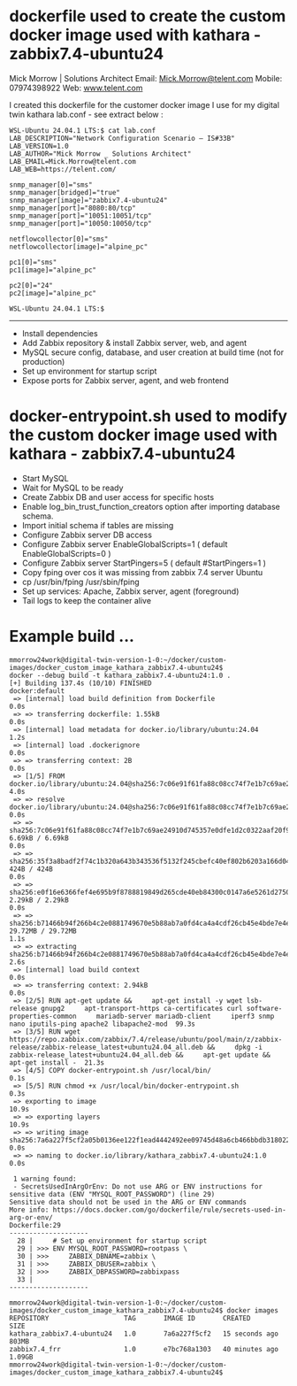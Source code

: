 # dockerfile used to create the custom docker image used with kathara - zabbix7.4-ubuntu24

Mick Morrow  | Solutions Architect
Email: Mick.Morrow@telent.com
Mobile: 07974398922
Web: www.telent.com

I created this dockerfile for the customer docker image I use for my digital twin kathara lab.conf - see extract below :

```
WSL-Ubuntu 24.04.1 LTS:$ cat lab.conf
LAB_DESCRIPTION="Network Configuration Scenario – IS#33B"
LAB_VERSION=1.0
LAB_AUTHOR="Mick Morrow _ Solutions Architect"
LAB_EMAIL=Mick.Morrow@telent.com
LAB_WEB=https://telent.com/

snmp_manager[0]="sms"
snmp_manager[bridged]="true"
snmp_manager[image]="zabbix7.4-ubuntu24"
snmp_manager[port]="8080:80/tcp"
snmp_manager[port]="10051:10051/tcp"
snmp_manager[port]="10050:10050/tcp"

netflowcollector[0]="sms"
netflowcollector[image]="alpine_pc"

pc1[0]="sms"
pc1[image]="alpine_pc"

pc2[0]="24"
pc2[image]="alpine_pc"

WSL-Ubuntu 24.04.1 LTS:$
```

***

* Install dependencies
* Add Zabbix repository & install Zabbix server, web, and agent
* MySQL secure config, database, and user creation at build time (not for production)
* Set up environment for startup script
* Expose ports for Zabbix server, agent, and web frontend

# docker-entrypoint.sh used to modify the custom docker image used with kathara - zabbix7.4-ubuntu24

* Start MySQL
* Wait for MySQL to be ready
* Create Zabbix DB and user access for specific hosts
* Enable log_bin_trust_function_creators option after importing database schema.
* Import initial schema if tables are missing
* Configure Zabbix server DB access
* Configure Zabbix server EnableGlobalScripts=1 ( default EnableGlobalScripts=0 ) 
* Configure Zabbix server StartPingers=5 ( default #StartPingers=1 ) 
* Copy fping over cos it was missing from zabbix 7.4 server Ubuntu
* cp /usr/bin/fping /usr/sbin/fping
* Set up services: Apache, Zabbix server, agent (foreground)
* Tail logs to keep the container alive

# Example build ...

```
mmorrow24work@digital-twin-version-1-0:~/docker/custom-images/docker_custom_image_kathara_zabbix7.4-ubuntu24$
docker --debug build -t kathara_zabbix7.4-ubuntu24:1.0 . 
[+] Building 137.4s (10/10) FINISHED                                                                                                                                                                                                      docker:default
 => [internal] load build definition from Dockerfile                                                                                                                                                                                                0.0s
 => => transferring dockerfile: 1.55kB                                                                                                                                                                                                              0.0s
 => [internal] load metadata for docker.io/library/ubuntu:24.04                                                                                                                                                                                     1.2s
 => [internal] load .dockerignore                                                                                                                                                                                                                   0.0s
 => => transferring context: 2B                                                                                                                                                                                                                     0.0s
 => [1/5] FROM docker.io/library/ubuntu:24.04@sha256:7c06e91f61fa88c08cc74f7e1b7c69ae24910d745357e0dfe1d2c0322aaf20f9                                                                                                                               4.0s
 => => resolve docker.io/library/ubuntu:24.04@sha256:7c06e91f61fa88c08cc74f7e1b7c69ae24910d745357e0dfe1d2c0322aaf20f9                                                                                                                               0.0s
 => => sha256:7c06e91f61fa88c08cc74f7e1b7c69ae24910d745357e0dfe1d2c0322aaf20f9 6.69kB / 6.69kB                                                                                                                                                      0.0s
 => => sha256:35f3a8badf2f74c1b320a643b343536f5132f245cbefc40ef802b6203a166d04 424B / 424B                                                                                                                                                          0.0s
 => => sha256:e0f16e6366fef4e695b9f8788819849d265cde40eb84300c0147a6e5261d2750 2.29kB / 2.29kB                                                                                                                                                      0.0s
 => => sha256:b71466b94f266b4c2e0881749670e5b88ab7a0fd4ca4a4cdf26cb45e4bde7e4e 29.72MB / 29.72MB                                                                                                                                                    1.1s
 => => extracting sha256:b71466b94f266b4c2e0881749670e5b88ab7a0fd4ca4a4cdf26cb45e4bde7e4e                                                                                                                                                           2.6s
 => [internal] load build context                                                                                                                                                                                                                   0.0s
 => => transferring context: 2.94kB                                                                                                                                                                                                                 0.0s
 => [2/5] RUN apt-get update &&     apt-get install -y wget lsb-release gnupg2     apt-transport-https ca-certificates curl software-properties-common     mariadb-server mariadb-client     iperf3 snmp nano iputils-ping apache2 libapache2-mod  99.3s
 => [3/5] RUN wget https://repo.zabbix.com/zabbix/7.4/release/ubuntu/pool/main/z/zabbix-release/zabbix-release_latest+ubuntu24.04_all.deb &&     dpkg -i zabbix-release_latest+ubuntu24.04_all.deb &&     apt-get update &&     apt-get install -  21.3s 
 => [4/5] COPY docker-entrypoint.sh /usr/local/bin/                                                                                                                                                                                                 0.1s 
 => [5/5] RUN chmod +x /usr/local/bin/docker-entrypoint.sh                                                                                                                                                                                          0.3s 
 => exporting to image                                                                                                                                                                                                                             10.9s 
 => => exporting layers                                                                                                                                                                                                                            10.9s 
 => => writing image sha256:7a6a227f5cf2a05b0136ee122f1ead4442492ee09745d48a6cb466bbdb318022                                                                                                                                                        0.0s 
 => => naming to docker.io/library/kathara_zabbix7.4-ubuntu24:1.0                                                                                                                                                                                   0.0s 

 1 warning found:
 - SecretsUsedInArgOrEnv: Do not use ARG or ENV instructions for sensitive data (ENV "MYSQL_ROOT_PASSWORD") (line 29)
Sensitive data should not be used in the ARG or ENV commands
More info: https://docs.docker.com/go/dockerfile/rule/secrets-used-in-arg-or-env/
Dockerfile:29
--------------------
  28 |     # Set up environment for startup script
  29 | >>> ENV MYSQL_ROOT_PASSWORD=rootpass \
  30 | >>>     ZABBIX_DBNAME=zabbix \
  31 | >>>     ZABBIX_DBUSER=zabbix \
  32 | >>>     ZABBIX_DBPASSWORD=zabbixpass
  33 |     
--------------------

mmorrow24work@digital-twin-version-1-0:~/docker/custom-images/docker_custom_image_kathara_zabbix7.4-ubuntu24$ docker images
REPOSITORY                   TAG       IMAGE ID       CREATED          SIZE
kathara_zabbix7.4-ubuntu24   1.0       7a6a227f5cf2   15 seconds ago   803MB
zabbix7.4_frr                1.0       e7bc768a1303   40 minutes ago   1.09GB
mmorrow24work@digital-twin-version-1-0:~/docker/custom-images/docker_custom_image_kathara_zabbix7.4-ubuntu24$
```


```
